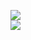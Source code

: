 [![](https://img.shields.io/badge/Made%20With-Github%20Spray-lightgrey.svg?style=for-the-badge&logo=github)](https://github.com/Annihil/github-spray#1690)  
[![](https://i.imgur.com/2DrTn0Z.gif)](https://github.com/Annihil/github-spray)